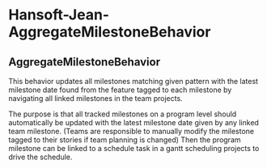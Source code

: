 # Hansoft-Jean-AggregateMilestoneBehavior

## AggregateMilestoneBehavior
This behavior updates all milestones matching given pattern with the latest milestone date found from the feature tagged to each milestone by navigating all linked milestones in the team projects.

The purpose is that all tracked milestones on a program level should automatically be updated with the latest milestone date given by any linked team milestone. (Teams are responsible to manually modify the milestone tagged to their stories if team planning is changed)
Then the program milestone can be linked to a schedule task in a gantt scheduling projects to drive the schedule.
